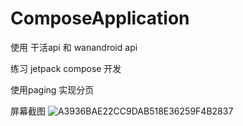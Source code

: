 # ComposeApplication
使用 干活api 和 wanandroid api 

练习 jetpack compose 开发

使用paging 实现分页

屏幕截图
![A3936BAE22CC9DAB518E36259F4B2837](https://user-images.githubusercontent.com/24568863/133395686-c4b3c8da-5e1f-436e-bded-1abd2a9098e9.jpg)
